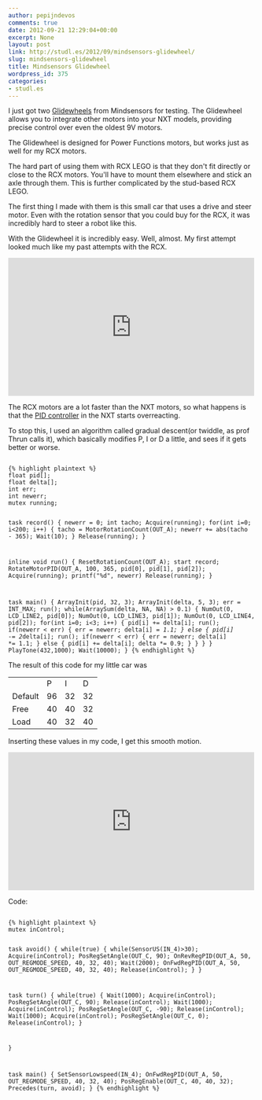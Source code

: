 ```yaml
---
author: pepijndevos
comments: true
date: 2012-09-21 12:29:04+00:00
excerpt: None
layout: post
link: http://studl.es/2012/09/mindsensors-glidewheel/
slug: mindsensors-glidewheel
title: Mindsensors Glidewheel
wordpress_id: 375
categories:
- studl.es
---
```


I just got two <a href="http://www.mindsensors.com/index.php?module=pagemaster&amp;PAGE_user_op=view_page&amp;PAGE_id=153">Glidewheels</a> from Mindsensors for testing. The Glidewheel allows you to integrate other motors into your NXT models, providing precise control over even the oldest 9V motors.

The Glidewheel is designed for Power Functions motors, but works just as well for my RCX motors.

The hard part of using them with RCX LEGO is that they don't fit directly or close to the RCX motors. You'll have to mount them elsewhere and stick an axle through them. This is further complicated by the stud-based RCX LEGO.

The first thing I made with them is this small car that uses a drive and steer motor. Even with the rotation sensor that you could buy for the RCX, it was incredibly hard to steer a robot like this.

With the Glidewheel it is incredibly easy. Well, almost. My first attempt looked much like my past attempts with the RCX.

<iframe width="500" height="281" src="http://www.youtube.com/embed/9WpOrWgnGeY" frameborder="0" allowfullscreen> </iframe>

The RCX motors are a lot faster than the NXT motors, so what happens is that the <a title="About PID control" href="http://studl.es/2012/02/about-pid-control/">PID controller</a> in the NXT starts overreacting.

To stop this, I used an algorithm called gradual descent(or twiddle, as prof Thrun calls it), which basically modifies P, I or D a little, and sees if it gets better or worse.

<code>
{% highlight plaintext %}
float pid[];
float delta[];
int err;
int newerr;
mutex running;

task record() {
	newerr = 0;
	int tacho;
	Acquire(running);
	for(int i=0; i<200; i++) {
		tacho = MotorRotationCount(OUT_A);
		newerr += abs(tacho - 365);
		Wait(10);
	}
	Release(running);
}

inline void run() {
	ResetRotationCount(OUT_A);
	start record;
	RotateMotorPID(OUT_A, 100, 365, pid[0], pid[1], pid[2]);
	Acquire(running);
	printf("%d", newerr)
	Release(running);
}


task main() {
	ArrayInit(pid, 32, 3);
	ArrayInit(delta, 5, 3);
	err = INT_MAX;
	run();
	while(ArraySum(delta, NA, NA) > 0.1) {
		NumOut(0, LCD_LINE2, pid[0]);
		NumOut(0, LCD_LINE3, pid[1]);
		NumOut(0, LCD_LINE4, pid[2]);
		for(int i=0; i<3; i++) {
			pid[i] += delta[i];
			run();
			if(newerr < err) {
				err = newerr;
				delta[i] *= 1.1;
			} else {
				pid[i] -= 2*delta[i];
				run();
				if(newerr < err) {
					err = newerr;
					delta[i] *= 1.1;
				} else {
					pid[i] += delta[i];
					delta *= 0.9;
				}
			}
		}
	}
	PlayTone(432,1000);
	Wait(10000);
}
{% endhighlight %}
</code>

The result of this code for my little car was
<table>
<tr><td></td><td>P</td><td>I</td><td>D</td></tr>
<tr><td>Default</td><td>96</td><td>32</td><td>32</td></tr>
<tr><td>Free</td><td>40</td><td>40</td><td>32</td></tr>
<tr><td>Load</td><td>40</td><td>32</td><td>40</td></tr>
</table>

Inserting these values in my code, I get this smooth motion.

<iframe width="500" height="281" src="http://www.youtube.com/embed/pOqsYIkqc4A" frameborder="0" allowfullscreen> </iframe>

Code:

<code>
{% highlight plaintext %}
mutex inControl;

task avoid() {
	while(true) {
		while(SensorUS(IN_4)>30);
		Acquire(inControl);
		PosRegSetAngle(OUT_C, 90);
		OnRevRegPID(OUT_A, 50, OUT_REGMODE_SPEED, 40, 32, 40);
		Wait(2000);
		OnFwdRegPID(OUT_A, 50, OUT_REGMODE_SPEED, 40, 32, 40);
		Release(inControl);
	}
}

task turn() {
        while(true) {
                Wait(1000);
		Acquire(inControl);
                PosRegSetAngle(OUT_C, 90);
		Release(inControl);
                Wait(1000);
		Acquire(inControl);
                PosRegSetAngle(OUT_C, -90);
		Release(inControl);
                Wait(1000);
		Acquire(inControl);
                PosRegSetAngle(OUT_C, 0);
		Release(inControl);
        }       

}

task main() {
	SetSensorLowspeed(IN_4);
        OnFwdRegPID(OUT_A, 50, OUT_REGMODE_SPEED, 40, 32, 40);
        PosRegEnable(OUT_C, 40, 40, 32);
	Precedes(turn, avoid);
}
{% endhighlight %}
</code>